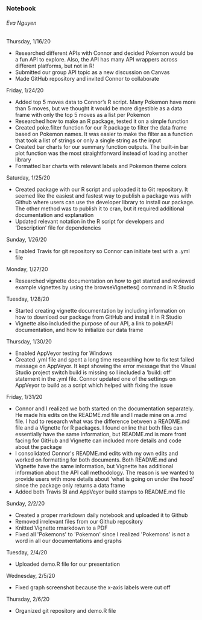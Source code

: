 
### Notebook
###### Eva Nguyen

Thursday, 1/16/20
* Researched different APIs with Connor and decided Pokemon would be a fun API to explore. Also, the API has many API wrappers across different platforms, but not in R!
* Submitted our group API topic as a new discussion on Canvas
* Made GitHub repository and invited Connor to collaborate

Friday, 1/24/20
* Added top 5 moves data to Connor’s R script. Many Pokemon have more than 5 moves, but we thought it would be more digestible as a data frame with only the top 5 moves as a list per Pokemon
* Researched how to make an R package, tested it on a simple function
* Created poke.filter function for our R package to filter the data frame based on Pokemon names. It was easier to make the filter as a function that took a list of strings or only a single string as the input
* Created bar charts for our summary function outputs. The built-in bar plot function was the most straightforward instead of loading another library
* Formatted bar charts with relevant labels and Pokemon theme colors

Saturday, 1/25/20
* Created package with our R script and uploaded it to Git repository. It seemed like the easiest and fastest way to publish a package was with Github where users can use the developer library to install our package. The other method was to publish it to cran, but it required additional documentation and explanation
* Updated relevant notation in the R script for developers and ‘Description’ file for dependencies

Sunday, 1/26/20
* Enabled Travis for git repository so Connor can initiate test with a .yml file

Monday, 1/27/20
* Researched vignette documentation on how to get started and reviewed example vignettes by using the browseVignettes() command in R Studio

Tuesday, 1/28/20
* Started creating vignette documentation by including information on how to download our package from GitHub and install it in R Studio
* Vignette also included the purpose of our API, a link to pokeAPI documentation, and how to initialize our data frame

Thursday, 1/30/20
* Enabled AppVeyor testing for Windows
* Created .yml file and spent a long time researching how to fix test failed message on AppVeyor. It kept showing the error message that the Visual Studio project switch build is missing so I included a 'build: off' statement in the .yml file. Connor updated one of the settings on AppVeyor to build as a script which helped with fixing the issue


Friday, 1/31/20
* Connor and I realized we both started on the documentation separately. He made his edits on the README.md file and I made mine on a .rmd file. I had to research what was the difference between a README.md file and a Vignette for R packages. I found online that both files can essentially have the same information, but README.md is more front facing for GitHub and Vignette can included more details and code about the package
* I consolidated Connor's README.md edits with my own edits and worked on formatting for both documents. Both README.md and Vignette have the same information, but Vignette has additional information about the API call methodology. The reason is we wanted to provide users with more details about 'what is going on under the hood' since the package only returns a data frame
* Added both Travis BI and AppVeyor build stamps to README.md file

Sunday, 2/2/20
* Created a proper markdown daily notebook and uploaded it to Github
* Removed irrelevant files from our Github repository 
* Knitted Vignette rmarkdown to a PDF
* Fixed all 'Pokemons' to 'Pokemon' since I realized 'Pokemons' is not a word in all our documentations and graphs

Tuesday, 2/4/20
* Uploaded demo.R file for our presentation

Wednesday, 2/5/20
* Fixed graph screenshot because the x-axis labels were cut off

Thursday, 2/6/20
* Organized git repository and demo.R file


